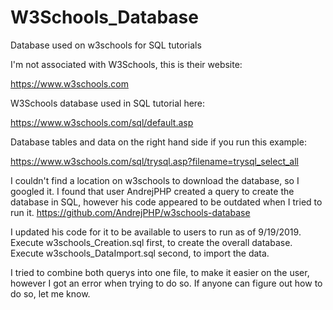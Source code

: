 # W3Schools_Database
Database used on w3schools for SQL tutorials

I'm not associated with W3Schools, this is their website:

https://www.w3schools.com

W3Schools database used in SQL tutorial here:

https://www.w3schools.com/sql/default.asp

Database tables and data on the right hand side if you run this example:

https://www.w3schools.com/sql/trysql.asp?filename=trysql_select_all

I couldn't find a location on w3schools to download the database, so I googled it. I found that user AndrejPHP created a query to create the database in SQL, however his code appeared to be outdated when I tried to run it.
https://github.com/AndrejPHP/w3schools-database

I updated his code for it to be available to users to run as of 9/19/2019.
Execute w3schools_Creation.sql first, to create the overall database.
Execute w3schools_DataImport.sql second, to import the data.

I tried to combine both querys into one file, to make it easier on the user, however I got an error when trying to do so. If anyone can figure out how to do so, let me know.
